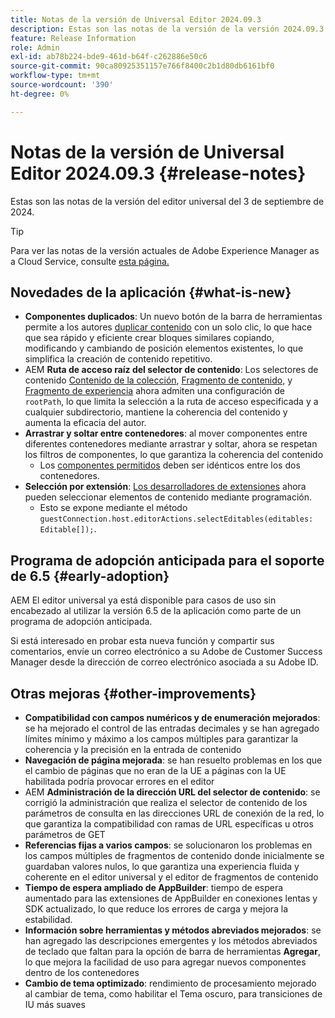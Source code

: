 ```yaml
---
title: Notas de la versión de Universal Editor 2024.09.3
description: Estas son las notas de la versión de la versión 2024.09.3 del Editor universal.
feature: Release Information
role: Admin
exl-id: ab78b224-bde9-461d-b64f-c262886e50c6
source-git-commit: 90ca80925351157e766f8400c2b1d80db6161bf0
workflow-type: tm+mt
source-wordcount: '390'
ht-degree: 0%

---
```


# Notas de la versión de Universal Editor 2024.09.3 {#release-notes}

Estas son las notas de la versión del editor universal del 3 de septiembre de 2024.

>[!TIP]
>
>Para ver las notas de la versión actuales de Adobe Experience Manager as a Cloud Service, consulte [esta página.](/help/release-notes/release-notes-cloud/release-notes-current.md)

## Novedades de la aplicación {#what-is-new}

* **Componentes duplicados**: Un nuevo botón de la barra de herramientas permite a los autores [duplicar contenido](/help/sites-cloud/authoring/universal-editor/authoring.md#duplicating-components) con un solo clic, lo que hace que sea rápido y eficiente crear bloques similares copiando, modificando y cambiando de posición elementos existentes, lo que simplifica la creación de contenido repetitivo.
* AEM **Ruta de acceso raíz del selector de contenido**: Los selectores de contenido [Contenido de la colección](/help/implementing/universal-editor/field-types.md#aem-content), [Fragmento de contenido,](/help/implementing/universal-editor/field-types.md#content-fragment) y [Fragmento de experiencia](/help/implementing/universal-editor/field-types.md#experience-fragment) ahora admiten una configuración de `rootPath`, lo que limita la selección a la ruta de acceso especificada y a cualquier subdirectorio, mantiene la coherencia del contenido y aumenta la eficacia del autor.
* **Arrastrar y soltar entre contenedores**: al mover componentes entre diferentes contenedores mediante arrastrar y soltar, ahora se respetan los filtros de componentes, lo que garantiza la coherencia del contenido
   * Los [componentes permitidos](/help/implementing/universal-editor/customizing.md#filtering-components) deben ser idénticos entre los dos contenedores.
* **Selección por extensión**: [Los desarrolladores de extensiones](/help/implementing/universal-editor/customizing.md#extending) ahora pueden seleccionar elementos de contenido mediante programación.
   * Esto se expone mediante el método `guestConnection.host.editorActions.selectEditables(editables: Editable[]);`.

## Programa de adopción anticipada para el soporte de 6.5 {#early-adoption}

AEM El editor universal ya está disponible para casos de uso sin encabezado al utilizar la versión 6.5 de la aplicación como parte de un programa de adopción anticipada.

Si está interesado en probar esta nueva función y compartir sus comentarios, envíe un correo electrónico a su Adobe de Customer Success Manager desde la dirección de correo electrónico asociada a su Adobe ID.

## Otras mejoras {#other-improvements}

* **Compatibilidad con campos numéricos y de enumeración mejorados**: se ha mejorado el control de las entradas decimales y se han agregado límites mínimo y máximo a los campos múltiples para garantizar la coherencia y la precisión en la entrada de contenido
* **Navegación de página mejorada**: se han resuelto problemas en los que el cambio de páginas que no eran de la UE a páginas con la UE habilitada podría provocar errores en el editor
* AEM **Administración de la dirección URL del selector de contenido**: se corrigió la administración que realiza el selector de contenido de los parámetros de consulta en las direcciones URL de conexión de la red, lo que garantiza la compatibilidad con ramas de URL específicas u otros parámetros de GET
* **Referencias fijas a varios campos**: se solucionaron los problemas en los campos múltiples de fragmentos de contenido donde inicialmente se guardaban valores nulos, lo que garantiza una experiencia fluida y coherente en el editor universal y el editor de fragmentos de contenido
* **Tiempo de espera ampliado de AppBuilder**: tiempo de espera aumentado para las extensiones de AppBuilder en conexiones lentas y SDK actualizado, lo que reduce los errores de carga y mejora la estabilidad.
* **Información sobre herramientas y métodos abreviados mejorados**: se han agregado las descripciones emergentes y los métodos abreviados de teclado que faltan para la opción de barra de herramientas **Agregar**, lo que mejora la facilidad de uso para agregar nuevos componentes dentro de los contenedores
* **Cambio de tema optimizado**: rendimiento de procesamiento mejorado al cambiar de tema, como habilitar el Tema oscuro, para transiciones de IU más suaves
